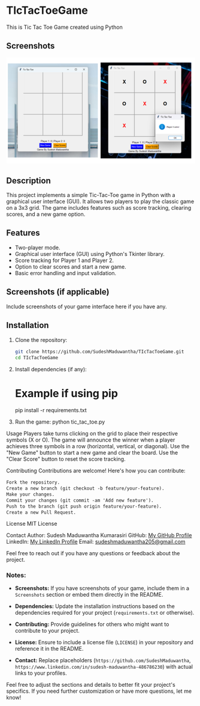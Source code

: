 # TIcTacToeGame
This is Tic Tac Toe Game created using Python 

## Screenshots

![Game Screenshot 1](screenshots/Tic_Tac_Toe_Game.png)


## Description

This project implements a simple Tic-Tac-Toe game in Python with a graphical user interface (GUI). It allows two players to play the classic game on a 3x3 grid. The game includes features such as score tracking, clearing scores, and a new game option.

## Features

- Two-player mode.
- Graphical user interface (GUI) using Python's Tkinter library.
- Score tracking for Player 1 and Player 2.
- Option to clear scores and start a new game.
- Basic error handling and input validation.

## Screenshots (if applicable)

Include screenshots of your game interface here if you have any.

## Installation

1. Clone the repository:

   ```bash
   git clone https://github.com/SudeshMaduwantha/TIcTacToeGame.git
   cd TIcTacToeGame

2. Install dependencies (if any):
    # Example if using pip
    pip install -r requirements.txt

3. Run the game:
    python tic_tac_toe.py

Usage
    Players take turns clicking on the grid to place their respective symbols (X or O).
    The game will announce the winner when a player achieves three symbols in a row (horizontal, vertical, or diagonal).
    Use the "New Game" button to start a new game and clear the board.
    Use the "Clear Score" button to reset the score tracking.

Contributing
Contributions are welcome! Here's how you can contribute:

    Fork the repository.
    Create a new branch (git checkout -b feature/your-feature).
    Make your changes.
    Commit your changes (git commit -am 'Add new feature').
    Push to the branch (git push origin feature/your-feature).
    Create a new Pull Request.

License
MIT License

Contact
Author: Sudesh Maduwantha Kumarasiri
GitHub: [My GitHub Profile](https://github.com/SudeshMaduwantha)
LinkedIn: [My LinkedIn Profile](https://www.linkedin.com/in/sudesh-maduwantha-486786230)
Email: sudeshmaduwantha205@gmail.com

Feel free to reach out if you have any questions or feedback about the project.

### Notes:

- **Screenshots:** If you have screenshots of your game, include them in a `Screenshots` section or embed them directly in the README.
  
- **Dependencies:** Update the installation instructions based on the dependencies required for your project (`requirements.txt` or otherwise).

- **Contributing:** Provide guidelines for others who might want to contribute to your project.

- **License:** Ensure to include a license file (`LICENSE`) in your repository and reference it in the README.

- **Contact:** Replace placeholders (`https://github.com/SudeshMaduwantha`, `https://www.linkedin.com/in/sudesh-maduwantha-486786230`) with actual links to your profiles.

Feel free to adjust the sections and details to better fit your project's specifics. If you need further customization or have more questions, let me know!

